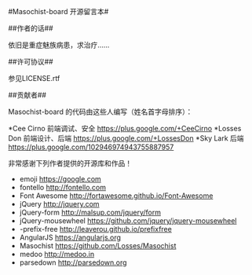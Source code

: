 #Masochist-board 开源留言本#

##作者的话##

依旧是重症魅族病患，求治疗……

##许可协议##

参见LICENSE.rtf

##贡献者##

Masochist-board 的代码由这些人编写（姓名首字母排序）：

*Cee Cirno      前端调试、安全     https://plus.google.com/+CeeCirno
*Losses Don     前端设计、后端     https://plus.google.com/+LossesDon
*Sky Lark       后端              https://plus.google.com/102946974943755887957

非常感谢下列作者提供的开源库和作品！

* emoji               https://google.com
* fontello            http://fontello.com
* Font Awesome        http://fortawesome.github.io/Font-Awesome
* jQuery              http://jquery.com
* jQuery-form         http://malsup.com/jquery/form
* jQuery-mousewheel   https://github.com/jquery/jquery-mousewheel
* -prefix-free        http://leaverou.github.io/prefixfree
* AngularJS           https://angularjs.org
* Masochist           https://github.com/Losses/Masochist
* medoo               http://medoo.in
* parsedown           http://parsedown.org

